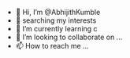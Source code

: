 - 👋 Hi, I’m @AbhijithKumble
- 👀 searching my interests
- 🌱 I’m currently learning c 
- 💞️ I’m looking to collaborate on ...
- 📫 How to reach me ...

<!---
AbhijithKumble/AbhijithKumble is a ✨ special ✨ repository because its `README.md` (this file) appears on your GitHub profile.
You can click the Preview link to take a look at your changes.
--->

